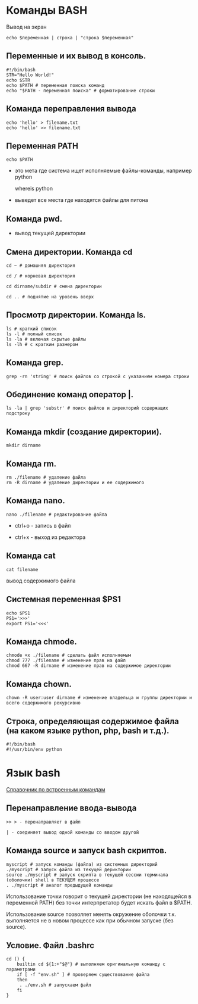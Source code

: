 # Команды BASH

Вывод на экран

    echo $переменная | строка | "строка $переменная"

## Переменные и их вывод в консоль.

    #!/bin/bash 
    STR="Hello World!"
    echo $STR
    echo $PATH # переменная поиска команд
    echo "$PATH - переменная поиска" # форматирование строки
    
## Команда переправления вывода

    echo 'hello' > filename.txt
    echo 'hello' >> filename.txt

## Переменная PATH

    echo $PATH
    
- это мета где система ищет исполняемые файлы-команды, например python

    whereis python

- выведет все места где находятся файлы для питона

## Команда **pwd**.

- вывод текущей директории

## Смена директории. Команда **cd**

    cd ~ # домашняя директория
    
    cd / # корневая директория
    
    cd dirname/subdir # смена директории
    
    cd .. # поднятие на уровень вверх

    
## Просмотр директории. Команда **ls**.

    ls # краткий список
    ls -l # полный список
    ls -la # включая скрытые файлы
    ls -lh # c кратким размером
    
## Команда **grep**.

    grep -rn 'string' # поиск файлов со строкой с указанием номера строки
    
 
## Обединение команд оператор |.

    ls -la | grep 'substr' # поиск файлов и директорий содержащих подстроку    
    
    


## Команда **mkdir** (создание директории).

    mkdir dirname

## Команда rm.

    rm ./filename # удаление файла
    rm -R dirname # удаление директории и ее содержимого

## Команда **nano**.

    nano ./filename # редактирование файла
    
- ctrl+o - запись в файл

- ctrl+x - выход из редактора

## Команда cat

    cat filename
    
вывод содержимого файла

## Системная переменная $PS1

    echo $PS1
    PS1='>>>'
    export PS1='<<<'

## Команда **chmode**.

    chmode +x ./filename # сделать файл исполняемым
    chmod 777 ./filename # изменение прав на файл
    chmod 667 -R dirname # изменение прав на содержимое директории 
    
    
## Команда **chown**.

    chown -R user:user dirname # изменение владельца и группы директории и всего содержимого рекурсивно
    
    
## Строка, определяющая содержимое файла (на каком языке python, php, bash и т.д.).

    #!/bin/bash
    #!/usr/bin/env python   
    
# Язык bash

[Справочник по встроенным командам](https://www.gnu.org/software/bash/manual/html_node/Bash-Builtins.html)

## Перенаправление ввода-вывода

    >> > - перенаправляет в файл
    
    | - соединяет вывод одной команды со вводом другой
    
## Команда **source** и запуск bash скриптов.

    myscript # запуск команды (файла) из системных директорий
    ./myscript # запуск файла из текущей дериктории
    source ./myscript # запуск скрипта в текущей сессии терминала (оболочки) shell в ТЕКУЩЕМ процессе
    . ./myscript # аналог предыдущей команды
    
Использование точки говорит о текущей директории (не находящейся в переменной PATH) без точки интерпретатор будет искать файл в $PATH.   

Использование source позволяет менять окружение оболочки т.к. выполняется не в новом процессе как при обычном запуске (без source).
    
## Условие. Файл .bashrc

    cd () {
        builtin cd ${1:+"$@"} # выполняем оригинальную команду с параметрами
        if [ -f "env.sh" ] # проверяем существование файла
        then
         . ./env.sh # запускаем файл
        fi  
    }
    
    
    
    
    
    
